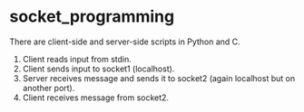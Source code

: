 # socket_programming
There are client-side and server-side scripts in Python and C.
1. Client reads input from stdin.
2. Client sends input to socket1 (localhost).
3. Server receives message and sends it to socket2 (again localhost but on another port).
4. Client receives message from socket2.

